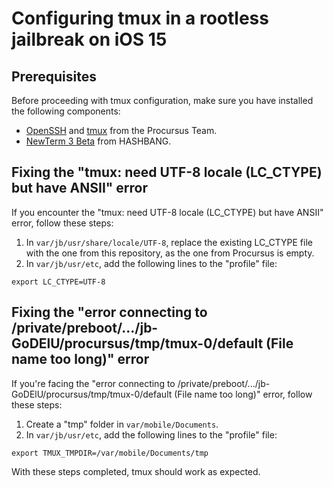 # Configuring tmux in a rootless jailbreak on iOS 15

## Prerequisites
Before proceeding with tmux configuration, make sure you have installed the following components:

- [OpenSSH](sileo://package/openssh) and [tmux](sileo://package/tmux) from the Procursus Team.
- [NewTerm 3 Beta](sileo://package/ws.hbang.newterm3) from HASHBANG.

## Fixing the "tmux: need UTF-8 locale (LC_CTYPE) but have ANSII" error
If you encounter the "tmux: need UTF-8 locale (LC_CTYPE) but have ANSII" error, follow these steps:

1. In `var/jb/usr/share/locale/UTF-8`, replace the existing LC_CTYPE file with the one from this repository, as the one from Procursus is empty.
2. In `var/jb/usr/etc`, add the following lines to the "profile" file:

`export LC_CTYPE=UTF-8`


## Fixing the "error connecting to /private/preboot/.../jb-GoDElU/procursus/tmp/tmux-0/default (File name too long)" error
If you're facing the "error connecting to /private/preboot/.../jb-GoDElU/procursus/tmp/tmux-0/default (File name too long)" error, follow these steps:

1. Create a "tmp" folder in `var/mobile/Documents`.
2. In `var/jb/usr/etc`, add the following lines to the "profile" file:

`export TMUX_TMPDIR=/var/mobile/Documents/tmp`

With these steps completed, tmux should work as expected.





